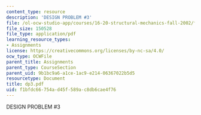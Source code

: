 ```yaml
---
content_type: resource
description: 'DESIGN PROBLEM #3'
file: /ol-ocw-studio-app/courses/16-20-structural-mechanics-fall-2002/f1bfdc66754ad45f589ac8db6cae4f76_dp3.pdf
file_size: 150528
file_type: application/pdf
learning_resource_types:
- Assignments
license: https://creativecommons.org/licenses/by-nc-sa/4.0/
ocw_type: OCWFile
parent_title: Assignments
parent_type: CourseSection
parent_uid: 9b1bc9a6-a1ce-1ac9-e214-06367022b5d5
resourcetype: Document
title: dp3.pdf
uid: f1bfdc66-754a-d45f-589a-c8db6cae4f76
---
```

DESIGN PROBLEM #3
